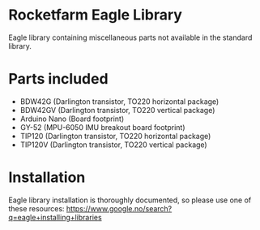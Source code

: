 Rocketfarm Eagle Library
========================
Eagle library containing miscellaneous parts not available in the standard library.

# Parts included
- BDW42G (Darlington transistor, TO220 horizontal package)
- BDW42GV (Darlington transistor, TO220 vertical package)
- Arduino Nano (Board footprint)  
- GY-52 (MPU-6050 IMU breakout board footprint)  
- TIP120 (Darlington transistor, TO220 horizontal package)
- TIP120V (Darlington transistor, TO220 vertical package)

# Installation
Eagle library installation is thoroughly documented, so please use one of these resources:
https://www.google.no/search?q=eagle+installing+libraries

